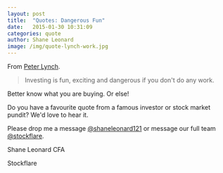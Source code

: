 ```yaml
---
layout: post
title:  "Quotes: Dangerous Fun"
date:   2015-01-30 10:31:09
categories: quote
author: Shane Leonard
image: /img/quote-lynch-work.jpg
---
```


From [Peter Lynch](http://en.wikipedia.org/wiki/Peter_Lynch).

> Investing is fun, exciting and dangerous if you don't do any work.

Better know what you are buying. Or else!

Do you have a favourite quote from a famous investor or stock market pundit? We'd love to hear it.

Please drop me a message [@shaneleonard121](https://twitter.com/shaneleonard121) or message our full team [@stockflare](https://twitter.com/stockflare).

Shane Leonard CFA

Stockflare